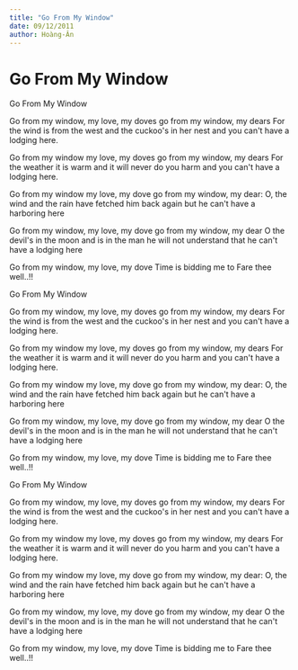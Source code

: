 ```yaml
---
title: "Go From My Window"
date: 09/12/2011
author: Hoàng-Ân
---
```


# Go From My Window

Go From My Window

Go from my window, my love, my doves
     go from my window, my dears
For the wind is from the west and the cuckoo's in her nest
     and you can't have a lodging here.

Go from my window my love, my doves
     go from my window, my dears
For the weather it is warm and it will never do you harm
     and you can't have a lodging here.

Go from my window my love, my dove
     go from my window, my dear:
O, the wind and the rain have fetched him back again
     but he can't have a harboring here

Go from my window, my love, my dove
     go from my window, my dear
O the devil's in the moon and is in the man
     he will not understand
     that he can't have a lodging here

Go from my window, my love, my dove
     Time is bidding me to
     Fare thee well..!!

Go From My Window

Go from my window, my love, my doves
     go from my window, my dears
For the wind is from the west and the cuckoo's in her nest
     and you can't have a lodging here.

Go from my window my love, my doves
     go from my window, my dears
For the weather it is warm and it will never do you harm
     and you can't have a lodging here.

Go from my window my love, my dove
     go from my window, my dear:
O, the wind and the rain have fetched him back again
     but he can't have a harboring here

Go from my window, my love, my dove
     go from my window, my dear
O the devil's in the moon and is in the man
     he will not understand
     that he can't have a lodging here

Go from my window, my love, my dove
     Time is bidding me to
     Fare thee well..!!

Go From My Window

Go from my window, my love, my doves
     go from my window, my dears
For the wind is from the west and the cuckoo's in her nest
     and you can't have a lodging here.

Go from my window my love, my doves
     go from my window, my dears
For the weather it is warm and it will never do you harm
     and you can't have a lodging here.

Go from my window my love, my dove
     go from my window, my dear:
O, the wind and the rain have fetched him back again
     but he can't have a harboring here

Go from my window, my love, my dove
     go from my window, my dear
O the devil's in the moon and is in the man
     he will not understand
     that he can't have a lodging here

Go from my window, my love, my dove
     Time is bidding me to
     Fare thee well..!!
